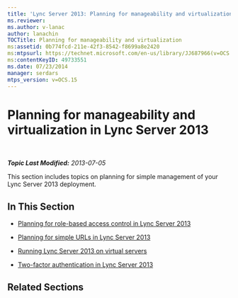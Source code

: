 ```yaml
---
title: 'Lync Server 2013: Planning for manageability and virtualization'
ms.reviewer: 
ms.author: v-lanac
author: lanachin
TOCTitle: Planning for manageability and virtualization
ms:assetid: 0b774fcd-211e-42f3-8542-f8699a8e2420
ms:mtpsurl: https://technet.microsoft.com/en-us/library/JJ687966(v=OCS.15)
ms:contentKeyID: 49733551
ms.date: 07/23/2014
manager: serdars
mtps_version: v=OCS.15
---
```


<div data-xmlns="http://www.w3.org/1999/xhtml">

<div class="topic" data-xmlns="http://www.w3.org/1999/xhtml" data-msxsl="urn:schemas-microsoft-com:xslt" data-cs="http://msdn.microsoft.com/en-us/">

<div data-asp="http://msdn2.microsoft.com/asp">

# Planning for manageability and virtualization in Lync Server 2013

</div>

<div id="mainSection">

<div id="mainBody">

<span> </span>

_**Topic Last Modified:** 2013-07-05_

This section includes topics on planning for simple management of your Lync Server 2013 deployment.

<div>

## In This Section

  - [Planning for role-based access control in Lync Server 2013](lync-server-2013-planning-for-role-based-access-control.md)

  - [Planning for simple URLs in Lync Server 2013](lync-server-2013-planning-for-simple-urls.md)

  - [Running Lync Server 2013 on virtual servers](lync-server-2013-running-lync-server-on-virtual-servers.md)

  - [Two-factor authentication in Lync Server 2013](lync-server-2013-planning-for-and-deploying-two-factor-authentication.md)

</div>

<div>

## Related Sections

</div>

</div>

<span> </span>

</div>

</div>

</div>

